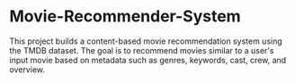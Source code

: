# Movie-Recommender-System
This project builds a content-based movie recommendation system using the TMDB dataset. The goal is to recommend movies similar to a user's input movie based on metadata such as genres, keywords, cast, crew, and overview.
